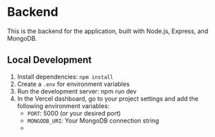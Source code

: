# Backend

This is the backend for the application, built with Node.js, Express, and MongoDB.

## Local Development

1. Install dependencies: `npm install`
2. Create a `.env` for environment variables 
3. Run the development server: npm run dev 
4. In the Vercel dashboard, go to your project settings and add the following environment variables:
   - `PORT`: 5000 (or your desired port)
   - `MONGODB_URI`: Your MongoDB connection string
   - 
